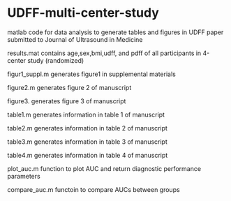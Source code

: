 # UDFF-multi-center-study
matlab code for data analysis to generate tables and figures in UDFF paper submitted to Journal of Ultrasound in Medicine

results.mat contains age,sex,bmi,udff, and pdff of all participants in 4-center study (randomized)

figur1_suppl.m  generates figure1 in supplemental materials

figure2.m generates figure 2 of manuscript

figure3. generates figure 3 of manuscript

table1.m generates information in table 1 of manuscript

table2.m generates information in table 2 of manuscript

table3.m generates information in table 3 of manuscript

table4.m generates information in table 4 of manuscript

plot_auc.m function to plot AUC and return diagnostic performance parameters

compare_auc.m functoin to compare AUCs between groups
